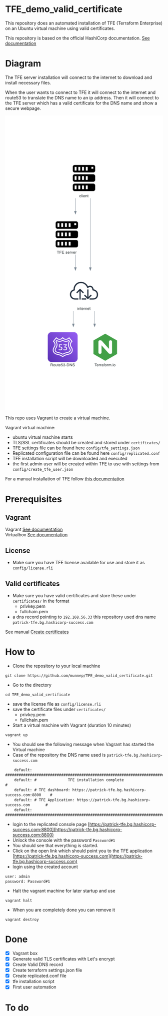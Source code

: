 # TFE_demo_valid_certificate

This repository does an automated installation of TFE (Terraform Enterprise) on an Ubuntu virtual machine using valid certificates. 

This repository is based on the official HashiCorp documentation. [See documentation](https://www.terraform.io/enterprise/install/automated/automating-the-installer)


# Diagram
The TFE server installation will connect to the internet to download and install necessary files. 

When the user wants to connect to TFE it will connect to the internet and route53 to translate the DNS name to an ip address. Then it will connect to the TFE server which has a valid certificate for the DNS name and show a secure webpage. 

![](diagram/tfe_self_signed_certificate.png)

This repo uses Vagrant to create a virtual machine.

Vagrant virtual machine:
- ubuntu virtual machine starts
- TLS/SSL certificates should be created and stored under ```certificates/```
- TFE settings file can be found here ```config/tfe_settings.json```
- Replicated configuration file can be found here ```config/replicated.conf```
- TFE installation script will be downloaded and executed
- the first admin user will be created within TFE to use with settings from ```config/create_tfe_user.json```

For a manual installation of TFE follow [this documentation](manual/README.md) 

# Prerequisites

## Vagrant
Vagrant [See documentation](https://www.vagrantup.com/docs/installation)  
Virtualbox [See documentation](https://www.virtualbox.org/wiki/Downloads)

## License
- Make sure you have TFE license available for use and store it as ```config/license.rli```

## Valid certificates
- Make sure you have valid certificates and store these under ```certificates/``` in the format
    - privkey.pem
    - fullchain.pem
- a dns record pointing to ```192.168.56.33``` this repository used dns name ```patrick-tfe.bg.hashicorp-success.com```


See manual [Create certificates](create_certificate/README.md)



# How to
- Clone the repository to your local machine
```
git clone https://github.com/munnep/TFE_demo_valid_certificate.git
```
- Go to the directory
```
cd TFE_demo_valid_certificate
```
- save the license file as ```config/license.rli```
- save the certificate files under ```certificates/```
    - privkey.pem
    - fullchain.pem
- Start a virtual machine with Vagrant (duration 10 minutes)
```
vagrant up
```
- You should see the following message when Vagrant has started the Virtual machine
- Case of the repository the DNS name used is ```patrick-tfe.bg.hashicorp-success.com```
```
    default: #######################################################################
    default: #              TFE installation complete                              #
    default: # TFE dashboard: https://patrick-tfe.bg.hashicorp-success.com:8800    #
    default: # TFE Application: https://patrick-tfe.bg.hashicorp-success.com       #
    default: #######################################################################

```
- login to the replicated console page
[https://patrick-tfe.bg.hashicorp-success.com:8800](https://patrick-tfe.bg.hashicorp-success.com:8800)
- Unlock the console with the password ```Password#1```
- You should see that everything is started.
- Click on the open link which should point you to the TFE application [https://patrick-tfe.bg.hashicorp-success.com](https://patrick-tfe.bg.hashicorp-success.com)  
- login using the created account
```
user: admin
password: Password#1
```
- Halt the vagrant machine for later startup and use
```
vagrant halt
```
- When you are completely done you can remove it
```
vagrant destroy
```

# Done
- [x] Vagrant box
- [x] Generate valid TLS certificates with Let's encrypt
- [x] Create Valid DNS record
- [x] Create terraform settings.json file
- [x] Create replicated.conf file
- [x] tfe installation script
- [x] First user automation

# To do  
